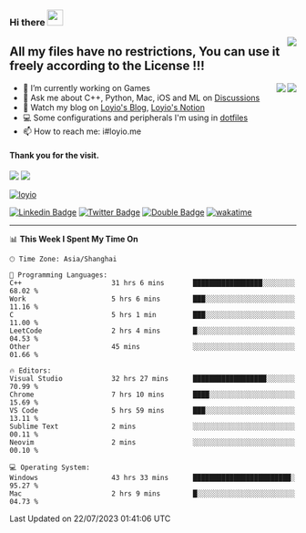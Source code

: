 <h3 align="left">Hi there <img src="https://media.giphy.com/media/hvRJCLFzcasrR4ia7z/giphy.gif" width="28"></h3>
<a align="right" href="https://github.com/loyio/loyio/blob/master/STAR/README.md"><img align="right" src="https://img.shields.io/badge/LOYIO-STAR-green" /></a>

## All my files have no restrictions, You can use it freely according to the License !!!

<a href="https://github.com/loyio#gh-light-mode-only">
     <img align="right"  src="https://loy-readme.vercel.app/api/top-langs/?username=loyio&langs_count=6&hide=css,html,jupyter%20notebook" />
</a>

<a href="https://github.com/loyio#gh-dark-mode-only">
  <img align="right"  src="https://loy-readme.vercel.app/api/top-langs/?username=loyio&langs_count=6&theme=slateorange&hide=css,html,jupyter%20notebook" />
</a>



- 🔭 I’m currently working on Games
- 💬 Ask me about C++, Python, Mac, iOS and ML on [Discussions](https://github.com/loyio/blog/discussions)
- 📔 Watch my blog on [Loyio's Blog](https://loyio.me), [Loyio's Notion](https://loyio.notion.site/loyio/Loyio-s-Dashboard-2f56bd29222a445ea9d9e8802a1ac83b)
- 💻 Some configurations and peripherals I'm using in [dotfiles](https://github.com/loyio/dotfiles)
- 📫 How to reach me: i#loyio.me


#### Thank you for the visit.
<img src="http://profile-counter.glitch.me/loyio/count.svg" />

<img src="https://loy-readme.vercel.app/api?username=loyio&show_icons=true&hide=stars&include_all_commits=true&hide_title=true&theme=slateorange" />

     

[![loyio](https://github-profile-trophy.vercel.app/?username=loyio&theme=onedark&column=4)](https://github.com/loyio)

[![Linkedin Badge](https://img.shields.io/badge/-@loyio-0077b5?style=flat-square&logo=Linkedin&logoColor=white&labelColor=0077b5&link=https://www.linkedin.com/in/loyio-hex-363172158/)](https://www.linkedin.com/in/loyio-hex-363172158/)
[![Twitter Badge](https://img.shields.io/badge/-@loyiome-1ca0f1?style=flat-square&labelColor=1ca0f1&logo=twitter&logoColor=white&link=https://twitter.com/loyiome)](https://twitter.com/loyiome)
[![Double Badge](https://img.shields.io/badge/@loyio-007722?style=flat&logo=Douban&logoColor=white)](https://www.douban.com/people/susmote)
[![wakatime](https://wakatime.com/badge/user/c0ddc104-5a20-41d1-ab9a-c4d9ea20a4d9.svg)](https://wakatime.com/@c0ddc104-5a20-41d1-ab9a-c4d9ea20a4d9)

-------
<!--START_SECTION:waka-->
📊 **This Week I Spent My Time On** 

```text
🕑︎ Time Zone: Asia/Shanghai

💬 Programming Languages: 
C++                      31 hrs 6 mins       █████████████████░░░░░░░░   68.02 % 
Work                     5 hrs 6 mins        ███░░░░░░░░░░░░░░░░░░░░░░   11.16 % 
C                        5 hrs 1 min         ███░░░░░░░░░░░░░░░░░░░░░░   11.00 % 
LeetCode                 2 hrs 4 mins        █░░░░░░░░░░░░░░░░░░░░░░░░   04.53 % 
Other                    45 mins             ░░░░░░░░░░░░░░░░░░░░░░░░░   01.66 % 

🔥 Editors: 
Visual Studio            32 hrs 27 mins      ██████████████████░░░░░░░   70.99 % 
Chrome                   7 hrs 10 mins       ████░░░░░░░░░░░░░░░░░░░░░   15.69 % 
VS Code                  5 hrs 59 mins       ███░░░░░░░░░░░░░░░░░░░░░░   13.11 % 
Sublime Text             2 mins              ░░░░░░░░░░░░░░░░░░░░░░░░░   00.11 % 
Neovim                   2 mins              ░░░░░░░░░░░░░░░░░░░░░░░░░   00.10 % 

💻 Operating System: 
Windows                  43 hrs 33 mins      ████████████████████████░   95.27 % 
Mac                      2 hrs 9 mins        █░░░░░░░░░░░░░░░░░░░░░░░░   04.73 % 
```


 Last Updated on 22/07/2023 01:41:06 UTC
<!--END_SECTION:waka-->
